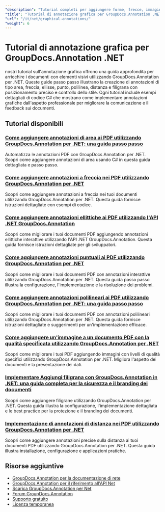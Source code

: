 ```yaml
---
"description": "Tutorial completi per aggiungere forme, frecce, immagini ed elementi grafici nei documenti con GroupDocs.Annotation per .NET."
"title": "Tutorial di annotazione grafica per GroupDocs.Annotation .NET"
"url": "/it/net/graphical-annotations/"
"weight": 6
---
```


# Tutorial di annotazione grafica per GroupDocs.Annotation .NET

nostri tutorial sull'annotazione grafica offrono una guida approfondita per arricchire i documenti con elementi visivi utilizzando GroupDocs.Annotation per .NET. Queste guide passo passo illustrano la creazione di annotazioni di tipo area, freccia, ellisse, punto, polilinea, distanza e filigrana con posizionamento preciso e controllo dello stile. Ogni tutorial include esempi dettagliati di codice C# che mostrano come implementare annotazioni grafiche dall'aspetto professionale per migliorare la comunicazione e il feedback sui documenti.

## Tutorial disponibili

### [Come aggiungere annotazioni di area ai PDF utilizzando GroupDocs.Annotation per .NET: una guida passo passo](./groupdocs-annotation-net-area-pdf/)
Automatizza le annotazioni PDF con GroupDocs.Annotation per .NET. Scopri come aggiungere annotazioni di area usando C# in questa guida dettagliata e passo passo.

### [Come aggiungere annotazioni a freccia nei PDF utilizzando GroupDocs.Annotation per .NET](./add-arrow-annotations-groupdocs-annotation-dotnet/)
Scopri come aggiungere annotazioni a freccia nei tuoi documenti utilizzando GroupDocs.Annotation per .NET. Questa guida fornisce istruzioni dettagliate con esempi di codice.

### [Come aggiungere annotazioni ellittiche ai PDF utilizzando l'API .NET GroupDocs.Annotation](./add-ellipse-annotation-groupdocs-annotation-dotnet/)
Scopri come migliorare i tuoi documenti PDF aggiungendo annotazioni ellittiche interattive utilizzando l'API .NET GroupDocs.Annotation. Questa guida fornisce istruzioni dettagliate per gli sviluppatori.

### [Come aggiungere annotazioni puntuali ai PDF utilizzando GroupDocs.Annotation per .NET](./groupdocs-annotation-net-point-annotations-pdf/)
Scopri come migliorare i tuoi documenti PDF con annotazioni interattive utilizzando GroupDocs.Annotation per .NET. Questa guida passo passo illustra la configurazione, l'implementazione e la risoluzione dei problemi.

### [Come aggiungere annotazioni polilineari ai PDF utilizzando GroupDocs.Annotation per .NET: una guida passo passo](./polyline-annotation-groupdocs-net-guide/)
Scopri come migliorare i tuoi documenti PDF con annotazioni polilineari utilizzando GroupDocs.Annotation per .NET. Questa guida fornisce istruzioni dettagliate e suggerimenti per un'implementazione efficace.

### [Come aggiungere un'immagine a un documento PDF con la qualità specificata utilizzando GroupDocs.Annotation per .NET](./add-image-pdf-quality-groupdocs-annotation-net/)
Scopri come migliorare i tuoi PDF aggiungendo immagini con livelli di qualità specifici utilizzando GroupDocs.Annotation per .NET. Migliora l'aspetto dei documenti e la presentazione dei dati.

### [Implementare Aggiungi filigrana con GroupDocs.Annotation in .NET: una guida completa per la sicurezza e il branding dei documenti](./add-watermark-groupdocs-annotation-net-guide/)
Scopri come aggiungere filigrane utilizzando GroupDocs.Annotation per .NET. Questa guida illustra la configurazione, l'implementazione dettagliata e le best practice per la protezione e il branding dei documenti.

### [Implementazione di annotazioni di distanza nei PDF utilizzando GroupDocs.Annotation per .NET](./implement-distance-annotations-pdfs-groupdocs-dotnet/)
Scopri come aggiungere annotazioni precise sulla distanza ai tuoi documenti PDF utilizzando GroupDocs.Annotation per .NET. Questa guida illustra installazione, configurazione e applicazioni pratiche.

## Risorse aggiuntive

- [GroupDocs.Annotation per la documentazione di rete](https://docs.groupdocs.com/annotation/net/)
- [GroupDocs.Annotation per il riferimento all'API Net](https://reference.groupdocs.com/annotation/net/)
- [Scarica GroupDocs.Annotation per Net](https://releases.groupdocs.com/annotation/net/)
- [Forum GroupDocs.Annotation](https://forum.groupdocs.com/c/annotation)
- [Supporto gratuito](https://forum.groupdocs.com/)
- [Licenza temporanea](https://purchase.groupdocs.com/temporary-license/)